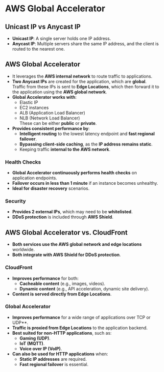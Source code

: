# AWS Global Accelerator

## Unicast IP vs Anycast IP

- **Unicast IP**: A single server holds one IP address.
- **Anycast IP**: Multiple servers share the same IP address, and the client is routed to the nearest one.

## AWS Global Accelerator 

- It leverages the **AWS internal network** to route traffic to applications.
- **Two Anycast IPs** are created for the application, which are **global**. Traffic from these IPs is sent to **Edge Locations**, which then forward it to the application using the **AWS global network**.
- **Global Accelerator works with**:
    - Elastic IP
    - EC2 instances
    - ALB (Application Load Balancer)
    - NLB (Network Load Balancer)  
    These can be either **public** or **private**.
- **Provides consistent performance by**:
    - **Intelligent routing** to the lowest latency endpoint and **fast regional failover**.
    - **Bypassing client-side caching**, as the **IP address remains static**.
    - Keeping traffic **internal to the AWS network**.

### Health Checks

- **Global Accelerator continuously performs health checks** on application endpoints.
- **Failover occurs in less than 1 minute** if an instance becomes unhealthy.
- **Ideal for disaster recovery** scenarios.

### Security

- **Provides 2 external IPs**, which may need to be **whitelisted**.
- **DDoS protection** is included through **AWS Shield**.

## AWS Global Accelerator vs. CloudFront

- **Both services use the AWS global network and edge locations** worldwide.
- **Both integrate with AWS Shield for DDoS protection**.

### **CloudFront**

- **Improves performance** for both:
    - **Cacheable content** (e.g., images, videos).
    - **Dynamic content** (e.g., API acceleration, dynamic site delivery).
- **Content is served directly from Edge Locations**.

### **Global Accelerator**

- **Improves performance** for a wide range of applications over TCP or UDP**.
- **Traffic is proxied from Edge Locations** to the application backend.
- **Best suited for non-HTTP applications**, such as:
    - **Gaming (UDP)**.
    - **IoT (MQTT)**.
    - **Voice over IP (VoIP)**.
- **Can also be used for HTTP applications** when:
    - **Static IP addresses** are required.
    - **Fast regional failover** is essential.
